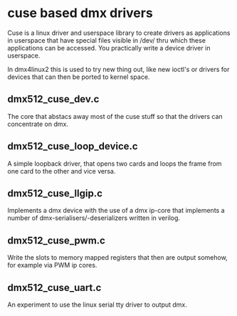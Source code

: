 # cuse based dmx drivers

Cuse is a linux driver and userspace library to create drivers as applications in userspace that have special files visible in /dev/ thru which these applications can be accessed. You practically write a device driver in userspace.

In dmx4linux2 this is used to try new thing out, like new ioctl's or drivers for devices that can then be ported to kernel space.

## dmx512_cuse_dev.c
  The core that abstacs away most of the cuse stuff so that the drivers can concentrate on dmx.

## dmx512_cuse_loop_device.c
  A simple loopback driver, that opens two cards and loops the frame from one card to the other and vice versa.

## dmx512_cuse_llgip.c
  Implements a dmx device with the use of a dmx ip-core that implements a number of dmx-serialisers/-deserializers written in verilog.

## dmx512_cuse_pwm.c
  Write the slots to memory mapped registers that then are output somehow, for example via PWM ip cores.

## dmx512_cuse_uart.c
  An experiment to use the linux serial tty driver to output dmx.
